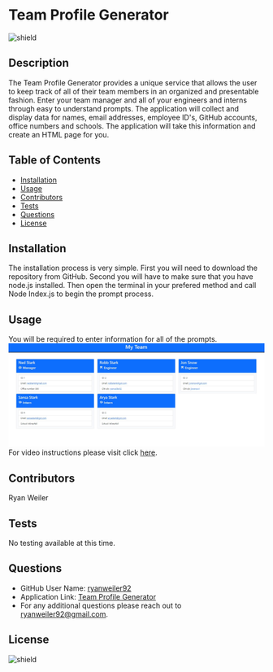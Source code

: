 # Team Profile Generator
![shield](https://img.shields.io/badge/license-No%20License-green)

## Description
The Team Profile Generator provides a unique service that allows the user to keep track of all of their team members in an organized and presentable fashion. Enter your team manager and all of your engineers and interns through easy to understand prompts. The application will collect and display data for names, email addresses, employee ID's, GitHub accounts, office numbers and schools. The application will take this information and create an HTML page for you.

## Table of Contents
* [Installation](#installation)
* [Usage](#usage)
* [Contributors](#contributors)
* [Tests](#tests)
* [Questions](#questions)
* [License](#license)

## Installation
The installation process is very simple. First you will need to download the repository from GitHub. Second you will have to make sure that you have node.js installed. Then open the terminal in your prefered method and call Node Index.js to begin the prompt process.

## Usage
You will be required to enter information for all of the prompts. 
![screenshot](./assets/images/screenshot.jpg)
For video instructions please visit click [here](https://drive.google.com/file/d/1OpikPcfGQrqtNp29UsV0Yco6Rs-KIFXX/view).

## Contributors
Ryan Weiler

## Tests 
No testing available at this time.

## Questions
* GitHub User Name: [ryanweiler92](https://github.com/ryanweiler92)
* Application Link: [Team Profile Generator](https://github.com/ryanweiler92/Team-Profile-Generator)
* For any additional questions please reach out to ryanweiler92@gmail.com.

## License
![shield](https://img.shields.io/badge/license-No%20License-green)  
